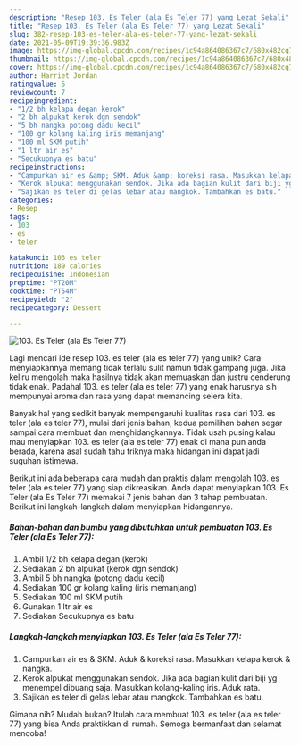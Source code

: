 ```yaml
---
description: "Resep 103. Es Teler (ala Es Teler 77) yang Lezat Sekali"
title: "Resep 103. Es Teler (ala Es Teler 77) yang Lezat Sekali"
slug: 382-resep-103-es-teler-ala-es-teler-77-yang-lezat-sekali
date: 2021-05-09T19:39:36.983Z
image: https://img-global.cpcdn.com/recipes/1c94a864086367c7/680x482cq70/103-es-teler-ala-es-teler-77-foto-resep-utama.jpg
thumbnail: https://img-global.cpcdn.com/recipes/1c94a864086367c7/680x482cq70/103-es-teler-ala-es-teler-77-foto-resep-utama.jpg
cover: https://img-global.cpcdn.com/recipes/1c94a864086367c7/680x482cq70/103-es-teler-ala-es-teler-77-foto-resep-utama.jpg
author: Harriet Jordan
ratingvalue: 5
reviewcount: 7
recipeingredient:
- "1/2 bh kelapa degan kerok"
- "2 bh alpukat kerok dgn sendok"
- "5 bh nangka potong dadu kecil"
- "100 gr kolang kaling iris memanjang"
- "100 ml SKM putih"
- "1 ltr air es"
- "Secukupnya es batu"
recipeinstructions:
- "Campurkan air es &amp; SKM. Aduk &amp; koreksi rasa. Masukkan kelapa kerok &amp; nangka."
- "Kerok alpukat menggunakan sendok. Jika ada bagian kulit dari biji yg menempel dibuang saja. Masukkan kolang-kaling iris. Aduk rata."
- "Sajikan es teler di gelas lebar atau mangkok. Tambahkan es batu."
categories:
- Resep
tags:
- 103
- es
- teler

katakunci: 103 es teler 
nutrition: 189 calories
recipecuisine: Indonesian
preptime: "PT20M"
cooktime: "PT54M"
recipeyield: "2"
recipecategory: Dessert

---
```



![103. Es Teler (ala Es Teler 77)](https://img-global.cpcdn.com/recipes/1c94a864086367c7/680x482cq70/103-es-teler-ala-es-teler-77-foto-resep-utama.jpg)

Lagi mencari ide resep 103. es teler (ala es teler 77) yang unik? Cara menyiapkannya memang tidak terlalu sulit namun tidak gampang juga. Jika keliru mengolah maka hasilnya tidak akan memuaskan dan justru cenderung tidak enak. Padahal 103. es teler (ala es teler 77) yang enak harusnya sih mempunyai aroma dan rasa yang dapat memancing selera kita.



Banyak hal yang sedikit banyak mempengaruhi kualitas rasa dari 103. es teler (ala es teler 77), mulai dari jenis bahan, kedua pemilihan bahan segar sampai cara membuat dan menghidangkannya. Tidak usah pusing kalau mau menyiapkan 103. es teler (ala es teler 77) enak di mana pun anda berada, karena asal sudah tahu triknya maka hidangan ini dapat jadi suguhan istimewa.


Berikut ini ada beberapa cara mudah dan praktis dalam mengolah 103. es teler (ala es teler 77) yang siap dikreasikan. Anda dapat menyiapkan 103. Es Teler (ala Es Teler 77) memakai 7 jenis bahan dan 3 tahap pembuatan. Berikut ini langkah-langkah dalam menyiapkan hidangannya.

<!--inarticleads1-->

##### Bahan-bahan dan bumbu yang dibutuhkan untuk pembuatan 103. Es Teler (ala Es Teler 77):

1. Ambil 1/2 bh kelapa degan (kerok)
1. Sediakan 2 bh alpukat (kerok dgn sendok)
1. Ambil 5 bh nangka (potong dadu kecil)
1. Sediakan 100 gr kolang kaling (iris memanjang)
1. Sediakan 100 ml SKM putih
1. Gunakan 1 ltr air es
1. Sediakan Secukupnya es batu




<!--inarticleads2-->

##### Langkah-langkah menyiapkan 103. Es Teler (ala Es Teler 77):

1. Campurkan air es &amp; SKM. Aduk &amp; koreksi rasa. Masukkan kelapa kerok &amp; nangka.
1. Kerok alpukat menggunakan sendok. Jika ada bagian kulit dari biji yg menempel dibuang saja. Masukkan kolang-kaling iris. Aduk rata.
1. Sajikan es teler di gelas lebar atau mangkok. Tambahkan es batu.




Gimana nih? Mudah bukan? Itulah cara membuat 103. es teler (ala es teler 77) yang bisa Anda praktikkan di rumah. Semoga bermanfaat dan selamat mencoba!
